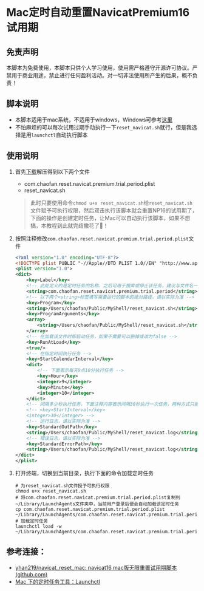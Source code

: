 # Mac定时自动重置NavicatPremium16试用期

## 免责声明

本脚本为免费使用，本脚本只供个人学习使用，使用需严格遵守开源许可协议。严禁用于商业用途，禁止进行任何盈利活动。对一切非法使用所产生的后果，概不负责！

## 脚本说明

- 本脚本适用于mac系统，不适用于windows，Windows可参考[这里](https://github.com/Abeautifulsnow/navicat-premium-crack/)
- 不怕麻烦的可以每次试用过期手动执行一下`reset_navicat.sh`就行，但是我选择是用`launchctl`自动执行脚本

## 使用说明

1. 首先[下载](https://gitee.com/chaofan2685_admin/reset_navicat_premium_for_mac/releases)解压得到以下两个文件
   
   - com.chaofan.reset.navicat.premium.trial.period.plist
   - reset_navicat.sh
   > 此时只要使用命令`chmod u+x reset_navicat.sh`给`reset_navicat.sh`文件赋予可执行权限，然后双击执行该脚本就会重置NP16的试用期了，下面的操作是创建定时任务，让Mac可以自动执行该脚本，如果不想搞，本教程到此就完结撒花了🎉！
   
2. 按照注释修改`com.chaofan.reset.navicat.premium.trial.period.plist`文件

   ```xml
   <?xml version="1.0" encoding="UTF-8"?>
   <!DOCTYPE plist PUBLIC "-//Apple//DTD PLIST 1.0//EN" "http://www.apple.com/DTDs/PropertyList-1.0.dtd">
   <plist version="1.0">
   <dict>
       <key>Label</key>
       <!-- 此处定义的是定时任务的名称，之后可用于搜索或停止该任务，建议与文件名一致即可 -->
       <string>com.chaofan.reset.navicat.premium.trial.period</string>
       <!-- 以下两个<string>标签填写需要运行的脚本的绝对路径，请以实际为准 -->
       <key>Program</key>
       <string>/Users/chaofan/Public/MyShell/reset_navicat.sh</string>
       <key>ProgramArguments</key>
       <array>
           <string>/Users/chaofan/Public/MyShell/reset_navicat.sh</string>
       </array>
       <!-- 在加载该文件时即启动任务，如果不需要可以删掉或改为false -->
       <key>RunAtLoad</key>
       <true/>
       <!-- 在指定时间执行任务 -->
       <key>StartCalendarInterval</key>
       <dict>
           <!-- 下面表示每天9点10分执行任务 -->
           <key>Hour</key>
           <integer>9</integer>
           <key>Minute</key>
           <integer>10</integer>
       </dict>
       <!-- 间隔多少秒执行任务，下面注释内容表示间隔30秒执行一次任务，两种方式只能选一种 -->
       <!-- <key>StartInterval</key>
       <integer>30</integer> -->
       <!-- 运行日志，请以实际为准 -->
       <key>StandardOutPath</key>
       <string>/Users/chaofan/Public/MyShell/reset_navicat.log</string>
       <!-- 错误日志，请以实际为准 -->
       <key>StandardErrorPath</key>
       <string>/Users/chaofan/Public/MyShell/reset_navicat.log</string>
   </dict>
   </plist>
   ```

3. 打开终端，切换到当前目录，执行下面的命令加载定时任务

   ```shell
   # 为reset_navicat.sh文件授予可执行权限
   chmod u+x reset_navicat.sh
   # 将com.chaofan.reset.navicat.premium.trial.period.plist复制到~/Library/LaunchAgents文件夹中，当前用户登录后便会自动加载该定时任务
   cp com.chaofan.reset.navicat.premium.trial.period.plist ~/Library/LaunchAgents/com.chaofan.reset.navicat.premium.trial.period.plist
   # 加载定时任务
   launchctl load -w ~/Library/LaunchAgents/com.chaofan.reset.navicat.premium.trial.period.plist
   ```

## 参考连接：

- [yhan219/navicat_reset_mac: navicat16 mac版无限重置试用期脚本 (github.com)](https://github.com/yhan219/navicat_reset_mac)
- [Mac 下的定时任务工具：Launchctl](http://wu.run/2019/03/27/mac-launchctl-guidance/)